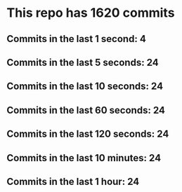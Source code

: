 # This repo has 1620 commits

## Commits in the last 1 second: 4
## Commits in the last 5 seconds: 24
## Commits in the last 10 seconds: 24
## Commits in the last 60 seconds: 24
## Commits in the last 120 seconds: 24
## Commits in the last 10 minutes: 24
## Commits in the last 1 hour: 24
